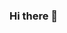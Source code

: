 ### Hi there 👋

<!--
**Thilosha/Thilosha** is a ✨ _special_ ✨ repository because its `README.md` (this file) appears on your GitHub profile.

Here are some ideas to get you started:

- 👋 Hi, I’m @Thilosha
- 🔭 I’m currently working on my bachelor degree in GIS
- 🌱 I’m currently learning Data Science, DL
- 📈 Mastering R: tidyverse, dplyr, Rshiny, caret, leafletjs
- 👯 I’m looking to collaborate on GIS, Remote Sensing related projects
- 🤔 I’m looking for help with 
- 📫 How to reach me: thiloshanipunajith@gmail.com
- 
-->
